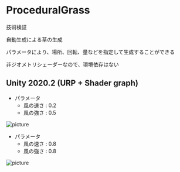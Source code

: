 # ProceduralGrass
技術検証

自動生成による草の生成

パラメータにより、場所、回転、量などを指定して生成することができる

非ジオメトリシェーダーなので、環境依存はない


## Unity 2020.2 (URP + Shader graph)

- パラメータ
  - 風の速さ : 0.2
  - 風の強さ : 0.5

![picture](https://github.com/golden-duck2/ProceduralGrass/blob/main/Force0.2Power0.5.gif)<br>

- パラメータ
  - 風の速さ : 0.8
  - 風の強さ : 0.8
  
![picture](https://github.com/golden-duck2/ProceduralGrass/blob/main/Force0.8Power0.8.gif)<br>


